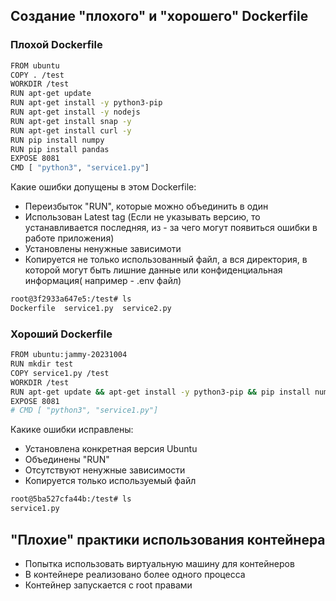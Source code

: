 ## Создание "плохого" и "хорошего" Dockerfile

### Плохой Dockerfile

```sh
FROM ubuntu
COPY . /test
WORKDIR /test
RUN apt-get update
RUN apt-get install -y python3-pip
RUN apt-get install -y nodejs
RUN apt-get install snap -y
RUN apt-get install curl -y
RUN pip install numpy
RUN pip install pandas
EXPOSE 8081
CMD [ "python3", "service1.py"]
```
Какие ошибки допущены в этом Dockerfile:
 - Переизбыток "RUN", которые можно объединить в один
 - Использован Latest tag (Если не указывать версию, то устанавливается последняя, из - за чего могут появиться ошибки в работе приложения)
 - Установлены ненужные зависимоти
 - Копируется не только использованный файл, а вся директория, в которой могут быть лишние данные или конфиденциальная информация( например - .env файл)
  ```sh
  root@3f2933a647e5:/test# ls
Dockerfile  service1.py  service2.py
```
### Хороший Dockerfile

```sh
FROM ubuntu:jammy-20231004
RUN mkdir test
COPY service1.py /test
WORKDIR /test
RUN apt-get update && apt-get install -y python3-pip && pip install numpy
EXPOSE 8081
# CMD [ "python3", "service1.py"]
```
Какике ошибки исправлены:
- Установлена конкретная версия Ubuntu
- Объединены "RUN"
- Отсутствуют ненужные зависимости
- Копируется только используемый файл
```sh
root@5ba527cfa44b:/test# ls
service1.py
```
## "Плохие" практики использования контейнера
- Попытка использовать виртуальную машину для контейнеров
- В контейнере реализовано более одного процесса
- Контейнер запускается с root правами
